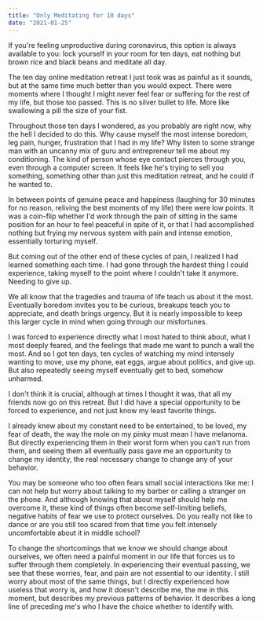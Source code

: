 ```yaml
---
title: "Only Meditating for 10 days"
date: "2021-01-25"
---
```


If you're feeling unproductive during coronavirus, this option is always available to you: lock yourself in your room for ten days, eat nothing but brown rice and black beans and meditate all day. 
     
The ten day online meditation retreat I just took was as painful as it sounds, but at the same time much better than you would expect. There were moments where I thought I might never feel fear or suffering for the rest of my life, but those too passed. This is no silver bullet to life. More like swallowing a pill the size of your fist. 

Throughout those ten days I wondered, as you probably are right now, why the hell I decided to do this. Why cause myself the most intense boredom, leg pain, hunger, frustration that I had in my life? Why listen to some strange man with an uncanny mix of guru and entrepreneur tell me about my conditioning. The kind of person whose eye contact pierces through you, even through a computer screen. It feels like he's trying to sell you something, something other than just this meditation retreat, and he could if he wanted to. 

In between points of genuine peace and happiness (laughing for 30 minutes for no reason, reliving the best moments of my life) there were low points. It was a coin-flip whether I'd work through the pain of sitting in the same position for an hour to feel peaceful in spite of it, or that I had accomplished nothing but frying my nervous system with pain and intense emotion, essentially torturing myself. 

But coming out of the other end of these cycles of pain, I realized I had learned something each time. I had gone through the hardest thing I could experience, taking myself to the point where I couldn't take it anymore. Needing to give up. 

We all know that the tragedies and trauma of life teach us about it the most. Eventually boredom invites you to be curious, breakups teach you to appreciate, and death brings urgency. But it is nearly impossible to keep this larger cycle in mind when going through our misfortunes.

I was forced to experience directly what I most hated to think about, what I most deeply feared, and the feelings that made me want to punch a wall the most. And so I got ten days, ten cycles of watching my mind intensely wanting to move, use my phone, eat eggs, argue about politics, and  give up. But also repeatedly seeing myself eventually get to bed, somehow unharmed. 

I don't think it is crucial, although at times I thought it was, that all my friends now go on this retreat. But I did have a special opportunity to be forced to experience, and not just know my least favorite things. 

I already knew about my constant need to be entertained, to be loved, my fear of death, the way the mole on my pinky must mean I have melanoma. But directly experiencing them in their worst form when you can't run from them, and seeing them all eventually pass gave me an opportunity to change my identity, the real necessary change to change any of your behavior. 

You may be someone who too often fears small social interactions like me: I can not help but worry about talking to my barber or calling a stranger on the phone. And although knowing that about myself should help me overcome it, these kind of things often become self-limiting beliefs, negative habits of fear we use to protect ourselves. Do you really not like to dance or are you still too scared from that time you felt intensely uncomfortable about it in middle school?

To change the shortcomings that we know we should change about ourselves, we often need a painful moment in our life that forces us to suffer through them completely. In experiencing their eventual passing, we see that these worries, fear, and pain are not essential to our identity. I still worry about most of the same things, but I directly experienced how useless that worry is, and how it doesn't describe me, the me in this moment, but describes my previous patterns of behavior. It describes a long line of preceding me's who I have the choice whether to identify with.


